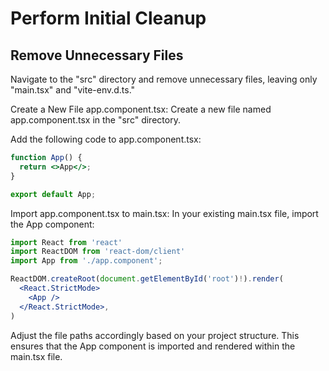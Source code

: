 # Perform Initial Cleanup

## Remove Unnecessary Files

Navigate to the "src" directory and remove unnecessary files, leaving only "main.tsx" and "vite-env.d.ts."

Create a New File app.component.tsx:
Create a new file named app.component.tsx in the "src" directory.

Add the following code to app.component.tsx:

```jsx
function App() {
  return <>App</>;
}

export default App;
```

Import app.component.tsx to main.tsx:
In your existing main.tsx file, import the App component:

```jsx
import React from 'react'
import ReactDOM from 'react-dom/client'
import App from './app.component';

ReactDOM.createRoot(document.getElementById('root')!).render(
  <React.StrictMode>
    <App />
  </React.StrictMode>,
)
```

Adjust the file paths accordingly based on your project structure. This ensures that the App component is imported and rendered within the main.tsx file.
